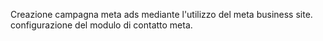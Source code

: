 Creazione campagna meta ads mediante l'utilizzo del meta business site. configurazione del modulo di contatto meta. 
